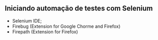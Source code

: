 ## Iniciando automação de testes com Selenium

* Selenium IDE;
* Firebug (Extension for Google Chorme and Firefox)
* Firepath (Extension for Firefox)